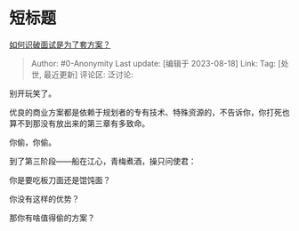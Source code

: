 # 短标题
[如何识破面试是为了套方案？](https://www.zhihu.com/question/448699150/answer/3172051369)

> Author: #0-Anonymity
> Last update: [编辑于 2023-08-18]
> Link:
> Tag: [处世, 最近更新]
> 评论区:
> 泛讨论:

别开玩笑了。

优良的商业方案都是依赖于规划者的专有技术、特殊资源的，不告诉你，你打死也算不到那没有放出来的第三章有多致命。

你偷，你偷。

到了第三阶段——船在江心，青梅煮酒，操只问使君：

你是要吃板刀面还是馄饨面？

你没有这样的优势？

那你有啥值得偷的方案？